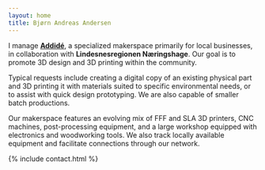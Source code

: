 ```yaml
---
layout: home
title: Bjørn Andreas Andersen
---
```


I manage <a href="https://www.addide.no" rel="nofollow"><strong>Addidé</strong></a>, a specialized makerspace primarily for local businesses, in collaboration with **Lindesnesregionen Næringshage**. Our goal is to promote 3D design and 3D printing within the community.

Typical requests include creating a digital copy of an existing physical part and 3D printing it with materials suited to specific environmental needs, or to assist with quick design prototyping. We are also capable of smaller batch productions.

Our makerspace features an evolving mix of FFF and SLA 3D printers, CNC machines, post-processing equipment, and a large workshop equipped with electronics and woodworking tools. We also track locally available equipment and facilitate connections through our network.

{% include contact.html %}
